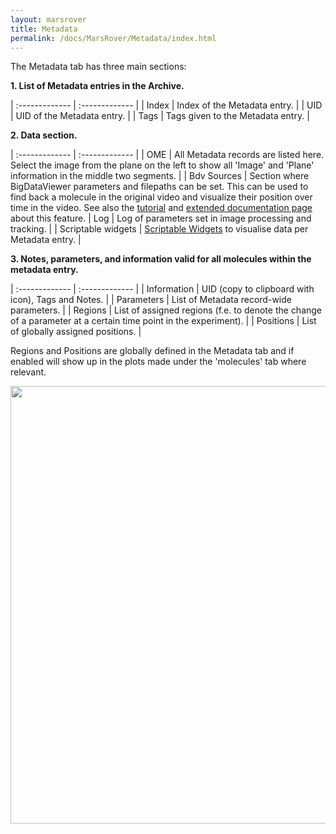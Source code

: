 ```yaml
---
layout: marsrover
title: Metadata
permalink: /docs/MarsRover/Metadata/index.html
---
```


The Metadata tab has three main sections:


**1. List of Metadata entries in the Archive.**

| :------------- | :------------- |
| Index       | Index of the Metadata entry.       |
| UID       | UID of the Metadata entry.       |
| Tags       | Tags given to the Metadata entry.       |

**2. Data section.**

| :------------- | :------------- |
| OME      | All Metadata records are listed here. Select the image from the plane on the left to show all 'Image' and 'Plane' information in the middle two segments.      |
| Bdv Sources | Section where BigDataViewer parameters and filepaths can be set. This can be used to find back a molecule in the original video and visualize their position over time in the video. See also the [tutorial](https://duderstadt-lab.github.io/mars-docs/tutorials/workingwithmars/bdv/) and [extended documentation page](https://duderstadt-lab.github.io/mars-docs/docs/MarsRover/BDV/index.html) about this feature.
| Log       | Log of parameters set in image processing and tracking.       |
| Scriptable widgets      | [Scriptable Widgets](https://duderstadt-lab.github.io/mars-docs/docs/MarsRover/ScriptableWidgets/) to visualise data per Metadata entry.       |


**3. Notes, parameters, and information valid for all molecules within the metadata entry.**

| :------------- | :------------- |
| Information       | UID (copy to clipboard with icon), Tags and Notes.      |
| Parameters       | List of Metadata record-wide parameters.       |
| Regions       | List of assigned regions (f.e. to denote the change of a parameter at a certain time point in the experiment).       |
| Positions       | List of globally assigned positions.      |

Regions and Positions are globally defined in the Metadata tab and if enabled will show up in the plots made under the 'molecules' tab where relevant.

<div style="text-align: center"><img  src='{{site.baseurl}}/docs/img/Rover/img7.png' width='700'/></div>
